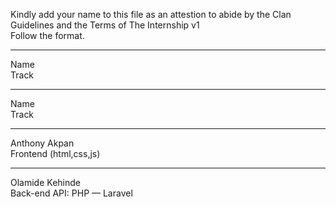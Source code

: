 Kindly add your name to this file as an attestion to abide by the Clan Guidelines and the Terms of The Internship v1
<br/> Follow the format.<br/> 
___
Name <br/>
Track
___
Name <br/>
Track
___
Anthony Akpan<br/>
Frontend (html,css,js)
___
Olamide Kehinde <br/>
Back-end API: PHP — Laravel
